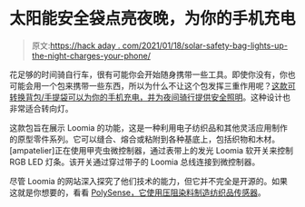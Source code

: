 # 太阳能安全袋点亮夜晚，为你的手机充电

> 原文:[https://hack aday . com/2021/01/18/solar-safety-bag-lights-up-the-night-charges-your-phone/](https://hackaday.com/2021/01/18/solar-safety-bag-lights-up-the-night-charges-your-phone/)

花足够的时间骑自行车，很有可能你会开始随身携带一些工具。即使你没有，你也可能会用一个包来携带一些东西，所以为什么不让这个包发挥三重作用呢？[这款可转换背包/手提袋可以为你的手机充电，并为夜间骑行提供安全照明](https://www.instructables.com/Convertible-Solar-Safety-Bag-With-E-textile-Loomia/)。这种设计也非常适合转向灯。

这款包旨在展示 Loomia 的功能，这是一种利用电子纺织品和其他灵活应用制作的原型零件系列。它可以缝合、熔合或粘附到各种基底上，包括织物和木材。[ampatelier]正在使用甲壳虫微控制器，通过表带上的发光 Loomia 软开关来控制 RGB LED 灯条。该开关通过穿过带子的 Loomia 总线连接到微控制器。

尽管 Loomia 的网站深入探究了他们技术的能力，但它并不完全是开源的。如果这就是你想要的，看看 [PolySense，它使用压阻染料制造纺织品传感器](https://hackaday.com/2020/05/22/dyeing-fabric-to-create-sensors/)。